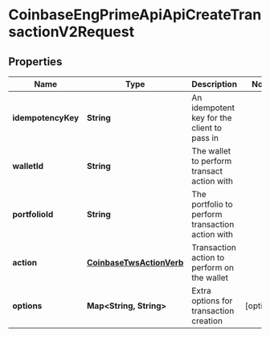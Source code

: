 
# CoinbaseEngPrimeApiApiCreateTransactionV2Request

## Properties
Name | Type | Description | Notes
------------ | ------------- | ------------- | -------------
**idempotencyKey** | **String** | An idempotent key for the client to pass in | 
**walletId** | **String** | The wallet to perform transact action with | 
**portfolioId** | **String** | The portfolio to perform transaction action with | 
**action** | [**CoinbaseTwsActionVerb**](CoinbaseTwsActionVerb.md) | Transaction action to perform on the wallet | 
**options** | **Map&lt;String, String&gt;** | Extra options for transaction creation |  [optional]



